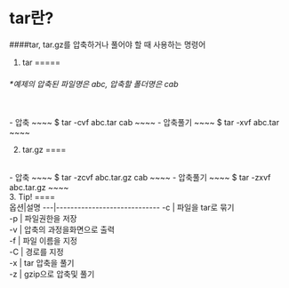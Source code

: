 tar란?
====
####tar, tar.gz를 압축하거나 풀어야 할 때 사용하는 명령어
<br>
1. tar
=====
###### *예제의 압축된 파일명은 abc, 압축할 폴더명은 cab
<br>
- 압축
~~~~
$ tar -cvf abc.tar cab
~~~~
- 압축풀기
~~~~
$ tar -xvf abc.tar
~~~~
<br>

2. tar.gz
====
<br>
- 압축
~~~~
$ tar -zcvf abc.tar.gz cab
~~~~
- 압축풀기
~~~~
$ tar -zxvf abc.tar.gz
~~~~
<br>
3. Tip!
====
<br>
옵션|설명
---|-----------------------------
-c | 파일을 tar로 묶기<br>
-p | 파일권한을 저장<br>
-v | 압축의 과정을화면으로 출력<br>
-f | 파일 이름을 지정<br>
-C | 경로를 지정<br>
-x | tar 압축을 풀기<br>
-z | gzip으로 압축및 풀기<br>
